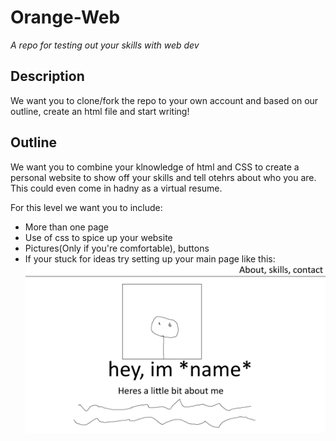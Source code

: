 # Orange-Web

_A repo for testing out your skills with web dev_

## Description

We want you to clone/fork the repo to your own account and based on our outline, create an html file and start writing!

## Outline

We want you to combine your klnowledge of html and CSS to create a personal website to show off your skills and tell otehrs about who you are. This could even come in hadny as a virtual resume.

For this level we want you to include:

- More than one page
- Use of css to spice up your website
- Pictures(Only if you're comfortable), buttons
- If your stuck for ideas try setting up your main page like this: ![](example.png 'Very rough mockup')
